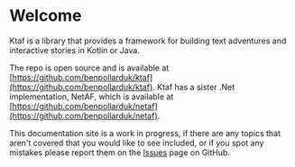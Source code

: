 # Welcome
Ktaf is a library that provides a framework for building text adventures and interactive stories in Kotlin or Java.

The repo is open source and is available at [https://github.com/benpollarduk/ktaf](https://github.com/benpollarduk/ktaf). Ktaf has a sister .Net implementation, NetAF, which is available at [https://github.com/benpollarduk/netaf](https://github.com/benpollarduk/netaf).

This documentation site is a work in progress, if there are any topics that aren't covered that you would like to see included, or if you spot any mistakes please report them on the [Issues](https://github.com/benpollarduk/ktaf/issues) page on GitHub.
